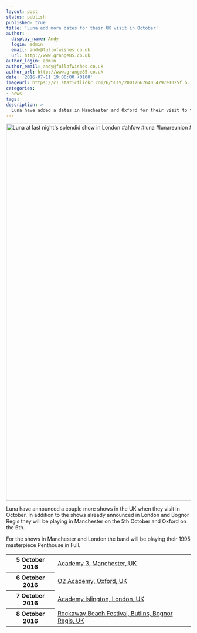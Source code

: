 ```yaml
---
layout: post
status: publish
published: true
title: 'Luna add more dates for their UK visit in October'
author:
  display_name: Andy
  login: admin
  email: andy@fullofwishes.co.uk
  url: http://www.grange85.co.uk
author_login: admin
author_email: andy@fullofwishes.co.uk
author_url: http://www.grange85.co.uk
date: '2016-07-11 19:00:00 +0100'
imageurl: https://c1.staticflickr.com/6/5619/20012667640_4797e1025f_b.jpg
categories:
- news
tags:
description: >
  Luna have added a dates in Manchester and Oxford for their visit to the UK in October. They had previously announced shows in London and Bognor Regis.
---
```

<a data-flickr-embed="true"  href="https://www.flickr.com/photos/grange85/20012667640/in/datetaken/" title="Luna at last night&#x27;s splendid show in London #ahfow #luna #lunareunion #london #thegarage   Sorry Lee, but if you must sit at the back in the dark …"><img src="https://c1.staticflickr.com/6/5619/20012667640_4797e1025f_b.jpg" width="1024" height="1024" alt="Luna at last night&#x27;s splendid show in London #ahfow #luna #lunareunion #london #thegarage   Sorry Lee, but if you must sit at the back in the dark …"></a><script async src="//embedr.flickr.com/assets/client-code.js" charset="utf-8"></script>
<p class="lead">Luna have announced a couple more shows in the UK when they visit in October. In addition to the shows already announced in London and Bognor Regis they will be playing in Manchester on the 5th October and Oxford on the 6th.</p>
<p>For the shows in Manchester and London the band will be playing their 1995 masterpiece Penthouse in Full.</p>
<table class="table table-striped">
        <tbody>
        <tr>
        <th class="col-md-4">5 October 2016</th>
        <td class="col-md-8"><a href="https://www.fullofwishes.co.uk/database/luna/shows/2016/2016-10-05-luna-academy-3-manchester-uk/">Academy 3, Manchester, UK</a></td>
        </tr>
        <tr>
        <th class="col-md-4">6 October 2016</th>
        <td class="col-md-8"><a href="https://www.fullofwishes.co.uk/database/luna/shows/2016/2016-10-06-luna-02-academy-oxford-uk/">O2 Academy, Oxford, UK</a></td>
        </tr>
        <tr>
        <th class="col-md-4">7 October 2016</th>
        <td class="col-md-8"><a href="https://www.fullofwishes.co.uk/database/luna/shows/2016/2016-10-07-luna-acacdemy-islington-london-uk/">Academy Islington, London, UK</a></td>
        </tr>
        <tr>
        <th class="col-md-4">8 October 2016</th>
        <td class="col-md-8"><a href="https://www.fullofwishes.co.uk/database/luna/shows/2016/2016-10-08-luna-rockaway-beach-festival-butlins-bognor-regis/">Rockaway Beach Festival, Butlins, Bognor Regis, UK</a></td>
        </tr>
</tbody></table>
